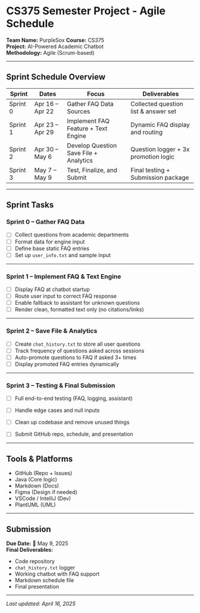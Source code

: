 # CS375 Semester Project - Agile Schedule
**Team Name:** PurpleSox 
**Course:** CS375  
**Project:** AI-Powered Academic Chatbot  
**Methodology:** Agile (Scrum-based)

---

##  Sprint Schedule Overview

| Sprint   | Dates              | Focus                                     | Deliverables                         |
|----------|--------------------|-------------------------------------------|--------------------------------------|
| Sprint 0 | Apr 16 – Apr 22    | Gather FAQ Data Sources                   | Collected question list & answer set |
| Sprint 1 | Apr 23 – Apr 29    | Implement FAQ Feature + Text Engine       | Dynamic FAQ display and routing      |
| Sprint 2 | Apr 30 – May 6     | Develop Question Save File + Analytics    | Question logger + 3x promotion logic |
| Sprint 3 | May 7 – May 9      | Test, Finalize, and Submit                | Final testing + Submission package   |

---

## Sprint Tasks

### Sprint 0 – Gather FAQ Data
- [ ] Collect questions from academic departments
- [ ] Format data for engine input
- [ ] Define base static FAQ entries
- [ ] Set up `user_info.txt` and sample input

---

### Sprint 1 – Implement FAQ & Text Engine
- [ ] Display FAQ at chatbot startup
- [ ] Route user input to correct FAQ response
- [ ] Enable fallback to assistant for unknown questions
- [ ] Render clean, formatted text only (no citations/links)

---

### Sprint 2 – Save File & Analytics
- [ ] Create `chat_history.txt` to store all user questions
- [ ] Track frequency of questions asked across sessions
- [ ] Auto-promote questions to FAQ if asked 3+ times
- [ ] Display promoted FAQ entries dynamically

---

### Sprint 3 – Testing & Final Submission
- [ ] Full end-to-end testing (FAQ, logging, assistant)
- [ ] Handle edge cases and null inputs
- [ ] Clean up codebase and remove unused things
- [ ] Submit GitHub repo, schedule, and presentation


---

## Tools & Platforms
- GitHub (Repo + Issues)
- Java (Core logic)
- Markdown (Docs)
- Figma (Design if needed)
- VSCode / IntelliJ (Dev)
- PlantUML (UML)

---

## Submission
**Due Date:** 📆 May 9, 2025  
**Final Deliverables:**
- Code repository  
- `chat_history.txt` logger  
- Working chatbot with FAQ support  
- Markdown schedule file  
- Final presentation

---

_Last updated: April 16, 2025_
